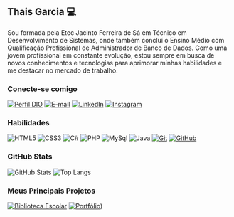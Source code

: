 ## Thais Garcia :computer:
Sou formada pela Etec Jacinto Ferreira de Sá em Técnico em Desenvolvimento de Sistemas, onde também concluí o Ensino Médio com Qualificação Profissional de Administrador de Banco de Dados. 
Como uma jovem profissional em constante evolução, estou sempre em busca de novos conhecimentos e tecnologias para aprimorar minhas habilidades e me destacar no mercado de trabalho.

### Conecte-se comigo
[![Perfil DIO](https://img.shields.io/badge/-Meu%20Perfil%20na%20DIO-000000?style=for-the-badge&logoColor=30A3DC)](https://web.dio.me/users/thaisgarcia_t11/)
[![E-mail](https://img.shields.io/badge/-Email-000?style=for-the-badge&logo=gmail&logoColor=E94D5F)](mailto:thaisgarcia.t11@gmail.com)
[![LinkedIn](https://img.shields.io/badge/-LinkedIn-000?style=for-the-badge&logo=linkedin&logoColor=30A3DC)](https://www.linkedin.com/in/thais-garcia11/)
[![Instagram](https://img.shields.io/badge/-Instagram-000?style=for-the-badge&logo=instagram&logoColor=E94D5F)](mailto:thaisgarcia.t11@gmail.com)

### Habilidades
![HTML5](https://img.shields.io/badge/HTML-000?style=for-the-badge&logo=html5&logoColor=30A3DC)
![CSS3](https://img.shields.io/badge/CSS3-000?style=for-the-badge&logo=css3&logoColor=E94D5F)
![C#](https://img.shields.io/badge/CSharp-000?style=for-the-badge&logo=csharp&logoColor=30A3DC)
![PHP](https://img.shields.io/badge/PHP-000?style=for-the-badge&logo=php&logoColor=E94D5F)
![MySql](https://img.shields.io/badge/MySql-000?style=for-the-badge&logo=mysql&logoColor=30A3DC)
![Java](https://img.shields.io/badge/Java-000?style=for-the-badge&logo=java&logoColor=E94D5F)
[![Git](https://img.shields.io/badge/Git-000?style=for-the-badge&logo=git&logoColor=30A3DC)](https://git-scm.com/doc) 
[![GitHub](https://img.shields.io/badge/GitHub-000?style=for-the-badge&logo=github&logoColor=E94D5F)](https://docs.github.com/)

### GitHub Stats
![GitHub Stats](https://github-readme-stats.vercel.app/api?username=thaisgarcia&theme=transparent&bg_color=000&border_color=30A3DC&show_icons=true&icon_color=30A3DC&title_color=E94D5F&text_color=FFF)
![Top Langs](https://github-readme-stats-git-masterrstaa-rickstaa.vercel.app/api/top-langs/?username=thaisgarcia&layout=compact&bg_color=000&border_color=30A3DC&title_color=E94D5F&text_color=FFF)

### Meus Principais Projetos
[![Biblioteca Escolar](https://github-readme-stats.vercel.app/api/pin/?username=thaisgarcia&repo=biblioteca-escolar&bg_color=000&border_color=30A3DC&show_icons=true&icon_color=30A3DC&title_color=E94D5F&text_color=FFF)]([https://github.com/thaisgarcia/biblioteca-escolar](https://github.com/thaisgarcia/biblioteca-escolar))
[![Portfólio](https://github-readme-stats.vercel.app/api/pin/?username=thaisgarcia&repo=portfolio&bg_color=000&border_color=30A3DC&show_icons=true&icon_color=30A3DC&title_color=E94D5F&text_color=FFF)]([https://github.com/digitalinnovationone/roadmaps](https://github.com/thaisgarcia/portfolio)https://github.com/thaisgarcia/portfolio))
